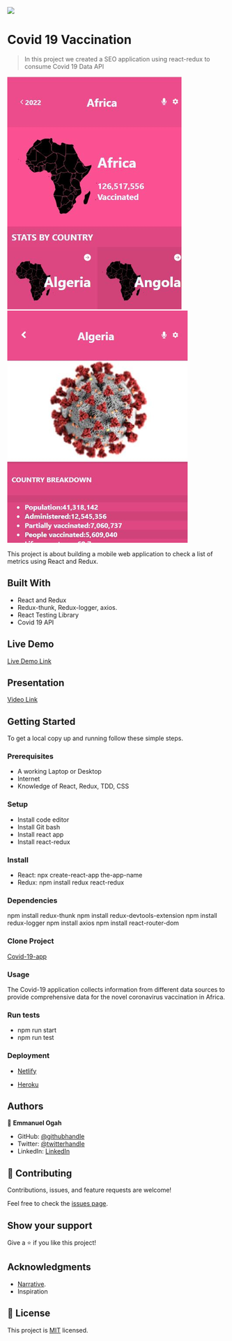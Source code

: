![](https://img.shields.io/badge/Microverse-blueviolet)

# Covid 19 Vaccination

> In this project we created a SEO application using react-redux to consume Covid 19 Data API

![screenshot](./home-page.JPG)
![screenshot](./detail-page.JPG)

This project is about building a mobile web application to check a list of metrics using React and Redux.

## Built With

- React and Redux
- Redux-thunk, Redux-logger, axios.
- React Testing Library
- Covid 19 API

## Live Demo

[Live Demo Link](https://sad-heyrovsky-c7f6a5.netlify.app/)

## Presentation

[Video Link](https://www.loom.com/share/f74627c586364dd791d376477ec8e733)


## Getting Started

To get a local copy up and running follow these simple steps.

### Prerequisites
- A working Laptop or Desktop
- Internet
- Knowledge of React, Redux, TDD, CSS

### Setup
- Install code editor
- Install Git bash
- Install react app
- Install react-redux
### Install

- React:
npx create-react-app the-app-name
- Redux: 
npm install redux react-redux 

### Dependencies
npm install redux-thunk 
npm install redux-devtools-extension 
npm install redux-logger
npm install axios
npm install react-router-dom

### Clone Project
[Covid-19-app](https://github.com/Emmy-github-webdev/covid-19-app)

### Usage

The Covid-19 application collects information from different data sources to provide comprehensive data for the novel coronavirus vaccination in Africa.

### Run tests
- npm run start
- npm run test

### Deployment
- [Netlify](https://www.netlify.com/)

- [Heroku](https://www.heroku.com/)


## Authors

👤 **Emmanuel Ogah**

- GitHub: [@githubhandle](https://github.com/githubhandle)
- Twitter: [@twitterhandle](https://twitter.com/twitterhandle)
- LinkedIn: [LinkedIn](https://linkedin.com/in/linkedinhandle)


## 🤝 Contributing

Contributions, issues, and feature requests are welcome!

Feel free to check the [issues page](https://github.com/Emmy-github-webdev/covid-19-app/issues).

## Show your support

Give a ⭐️ if you like this project!

## Acknowledgments

- [Narrative](https://covid19tracking.narrativa.com/index_en.html).
- Inspiration

## 📝 License

This project is [MIT](./MIT.md) licensed.
